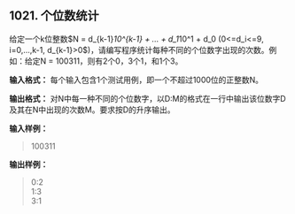 ﻿## 1021. 个位数统计

给定一个k位整数$N = d_{k-1}*10^{k-1} + ... + d_1*10^1 + d_0 $($0<=d_i<=9, i=0,...,k-1, d_{k-1}>0$)，请编写程序统计每种不同的个位数字出现的次数。例如：给定N = 100311，则有2个0，3个1，和1个3。

**输入格式：**
每个输入包含1个测试用例，即一个不超过1000位的正整数N。

**输出格式：**
对N中每一种不同的个位数字，以D:M的格式在一行中输出该位数字D及其在N中出现的次数M。要求按D的升序输出。

**输入样例：**
>100311

**输出样例：**
>0:2  
1:3  
3:1